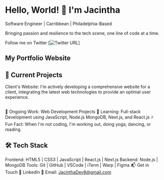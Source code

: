 # Hello, World! 👋 I'm Jacintha
Software Engineer | Carribbean | Philadelphia-Based

Bringing passion and resilience to the tech scene, one line of code at a time. 

Follow me on Twitter
[![Twitter URL](https://twitter.com/JacinthaDev)]

## My Portfolio Website

## 🚀 Current Projects
Client's Website: I'm actively developing a comprehensive website for a client, integrating the latest web technologies to provide an optimal user experience.

##
🔭 Ongoing Work: Web Development Projects
🌱 Learning: Full-stack Development using JavaScript, Node.js MongoDB, Next.js, and React.js
⚡ Fun Fact: When I'm not coding, I'm working out, doing yoga, dancing, or reading

## 🛠  Tech Stack
Frontend: HTML5 | CSS3 | JavaScript | React.js | Next.js
Backend: Node.js | MongoDB
Tools: Git | GitHub | VSCode | iTerm | Warp | Figma
📬  Get in Touch
💼 LinkedIn
📧 Email: JacinthaDev8@gmail.com

